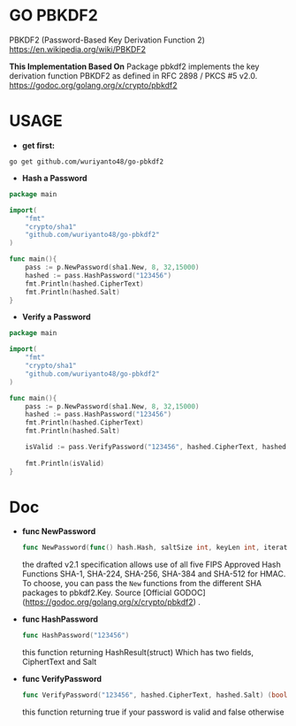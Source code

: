 # GO PBKDF2

PBKDF2 (Password-Based Key Derivation Function 2) https://en.wikipedia.org/wiki/PBKDF2

**This Implementation Based On**
Package pbkdf2 implements the key derivation function PBKDF2 as defined in RFC 2898 / PKCS #5 v2.0.
https://godoc.org/golang.org/x/crypto/pbkdf2

# USAGE

- **get first:**

```shell
go get github.com/wuriyanto48/go-pbkdf2
```

- **Hash a Password**
```go
package main

import(
	"fmt"
	"crypto/sha1"
	"github.com/wuriyanto48/go-pbkdf2"
)

func main(){
	pass := p.NewPassword(sha1.New, 8, 32,15000)
	hashed := pass.HashPassword("123456")
	fmt.Println(hashed.CipherText)
	fmt.Println(hashed.Salt)
}
```

- **Verify a Password**
```go
package main

import(
	"fmt"
	"crypto/sha1"
	"github.com/wuriyanto48/go-pbkdf2"
)

func main(){
	pass := p.NewPassword(sha1.New, 8, 32,15000)
	hashed := pass.HashPassword("123456")
	fmt.Println(hashed.CipherText)
	fmt.Println(hashed.Salt)

	isValid := pass.VerifyPassword("123456", hashed.CipherText, hashed.Salt)
	
	fmt.Println(isValid)
}
```

# Doc

- **func NewPassword**
	```go
	func NewPassword(func() hash.Hash, saltSize int, keyLen int, iterations int) *Password
	```
	the drafted v2.1 specification allows use of all five FIPS Approved
	Hash Functions SHA-1, SHA-224, SHA-256, SHA-384 and SHA-512 for HMAC. To
	choose, you can pass the `New` functions from the different SHA packages to
	pbkdf2.Key. Source [Official GODOC] (https://godoc.org/golang.org/x/crypto/pbkdf2) .

- **func HashPassword**
	```go
	func HashPassword("123456")
	```
	this function returning HashResult(struct) Which has two fields, CiphertText and Salt

- **func VerifyPassword**
	```go
	func VerifyPassword("123456", hashed.CipherText, hashed.Salt) (bool)
	```
	this function returning true if your password is valid and false otherwise
